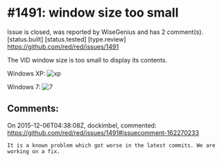 
#1491: window size too small
================================================================================
Issue is closed, was reported by WiseGenius and has 2 comment(s).
[status.built] [status.tested] [type.review]
<https://github.com/red/red/issues/1491>

The VID window size is too small to display its contents.

Windows XP:
![xp](https://cloud.githubusercontent.com/assets/7657453/11611351/c2b31dc0-9c14-11e5-8330-4308331d9a5d.png)

Windows 7:
![7](https://cloud.githubusercontent.com/assets/7657453/11611353/c8cd924e-9c14-11e5-8e68-07dc9852a730.png)



Comments:
--------------------------------------------------------------------------------

On 2015-12-06T04:38:08Z, dockimbel, commented:
<https://github.com/red/red/issues/1491#issuecomment-162270233>

    It is a known problem which got worse in the latest commits. We are working on a fix.

